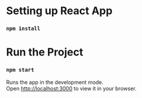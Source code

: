 # Setting up React App

### `npm install`

# Run the Project

### `npm start`

Runs the app in the development mode.\
Open [http://localhost:3000](http://localhost:3000) to view it in your browser.


